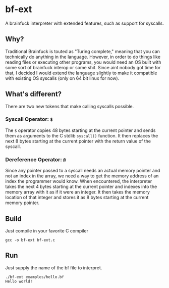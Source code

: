# bf-ext
A brainfuck interpreter with extended features, such as support for syscalls.

## Why?

Traditional Brainfuck is touted as "Turing complete," meaning that you can technically do anything in the language. However, in order to do things like reading files or executing other programs, you would need an OS built with some sort of brainfuck interop or some shit. Since aint nobody got time for that, I decided I would extend the language slightly to make it compatible with existing OS syscalls (only on 64 bit linux for now).

## What's different?

There are two new tokens that make calling syscalls possible.

### Syscall Operator: `$`

The `$` operator copies 48 bytes starting at the current pointer and sends them as arguments to the C stdlib `syscall()` function. It then replaces the next 8 bytes starting at the current pointer with the return value of the syscall.

### Dereference Operator: `@`

Since any pointer passed to a syscall needs an actual memory pointer and not an index in the array, we need a way to get the memory address of an index the programmer would know. When encountered, the interpreter takes the next 4 bytes starting at the current pointer and 
indexes into the memory array with it as if it were an integer. It then takes the memory location of that integer and stores it as 8 bytes starting at the current memory pointer.

## Build

Just compile in your favorite C compiler

```
gcc -o bf-ext bf-ext.c
```

## Run

Just supply the name of the bf file to interpret.

```
./bf-ext examples/hello.bf
Hello world!
```

